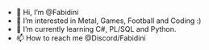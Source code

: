 - 👋 Hi, I’m @Fabidini
- 👀 I’m interested in Metal, Games, Football and Coding :)
- 🌱 I’m currently learning C#, PL/SQL and Python.
- 📫 How to reach me @Discord/Fabidini

<!---
Fabidini/Fabidini is a ✨ special ✨ repository because its `README.md` (this file) appears on your GitHub profile.
You can click the Preview link to take a look at your changes.
--->
